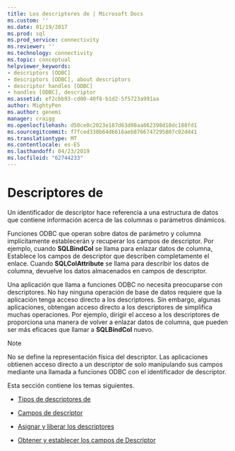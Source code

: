 ```yaml
---
title: Los descriptores de | Microsoft Docs
ms.custom: ''
ms.date: 01/19/2017
ms.prod: sql
ms.prod_service: connectivity
ms.reviewer: ''
ms.technology: connectivity
ms.topic: conceptual
helpviewer_keywords:
- descriptors [ODBC]
- descriptors [ODBC], about descriptors
- descriptor handles [ODBC]
- handles [ODBC], descriptor
ms.assetid: ef2cbb93-cd00-40f8-b1d2-5f5723a991aa
author: MightyPen
ms.author: genemi
manager: craigg
ms.openlocfilehash: d50ce0c2023e187d63d08aa862398d18dc188fd1
ms.sourcegitcommit: f7fced330b64d6616aeb8766747295807c92dd41
ms.translationtype: MT
ms.contentlocale: es-ES
ms.lasthandoff: 04/23/2019
ms.locfileid: "62744233"
---
```

# <a name="descriptors"></a>Descriptores de
Un identificador de descriptor hace referencia a una estructura de datos que contiene información acerca de las columnas o parámetros dinámicos.  
  
 Funciones ODBC que operan sobre datos de parámetro y columna implícitamente establecerán y recuperar los campos de descriptor. Por ejemplo, cuando **SQLBindCol** se llama para enlazar datos de columna, Establece los campos de descriptor que describen completamente el enlace. Cuando **SQLColAttribute** se llama para describir los datos de columna, devuelve los datos almacenados en campos de descriptor.  
  
 Una aplicación que llama a funciones ODBC no necesita preocuparse con descriptores. No hay ninguna operación de base de datos requiere que la aplicación tenga acceso directo a los descriptores. Sin embargo, algunas aplicaciones, obtengan acceso directo a los descriptores de simplifica muchas operaciones. Por ejemplo, dirigir el acceso a los descriptores de proporciona una manera de volver a enlazar datos de columna, que pueden ser más eficaces que llamar a **SQLBindCol** nuevo.  
  
> [!NOTE]  
>  No se define la representación física del descriptor. Las aplicaciones obtienen acceso directo a un descriptor de solo manipulando sus campos mediante una llamada a funciones ODBC con el identificador de descriptor.  
  
 Esta sección contiene los temas siguientes.  
  
-   [Tipos de descriptores de](../../../odbc/reference/develop-app/types-of-descriptors.md)  
  
-   [Campos de descriptor](../../../odbc/reference/develop-app/descriptor-fields.md)  
  
-   [Asignar y liberar los descriptores](../../../odbc/reference/develop-app/allocating-and-freeing-descriptors.md)  
  
-   [Obtener y establecer los campos de Descriptor](../../../odbc/reference/develop-app/getting-and-setting-descriptor-fields.md)
